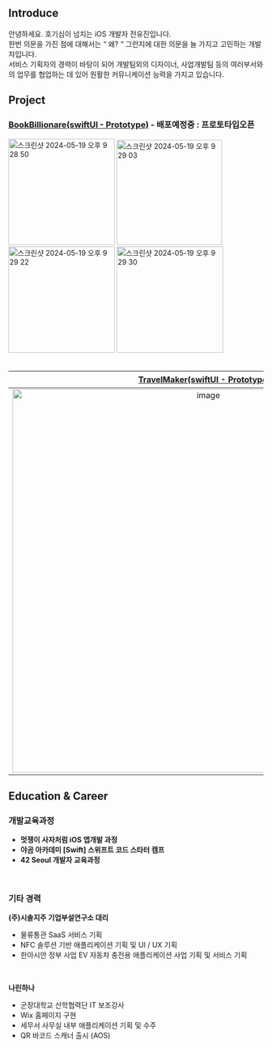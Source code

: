 ## Introduce
안녕하세요. 호기심이 넘치는 iOS 개발자 전유진입니다.</br>
한번 의문을 가진 점에 대해서는 “ 왜? “ 그런지에 대한 의문을 늘 가지고 고민하는 개발자입니다.</br>
서비스 기획자의 경력이 바탕이 되어 개발팀외의 디자이너, 사업개발팀 등의 여러부서와의 업무를 협업하는 데 있어 원활한 커뮤니케이션 능력을 가지고 있습니다.</br>

## Project
### [BookBillionare(swiftUI - Prototype)](https://github.com/UDI94/BookBillionaire) - 배포예정중 : 프로토타입오픈
<img width="210" alt="스크린샷 2024-05-19 오후 9 28 50" src="https://github.com/UDI94/UDI94/assets/145957641/9bb83e9b-0c58-487f-9a6c-efdd1ca4f51d">
<img width="208" alt="스크린샷 2024-05-19 오후 9 29 03" src="https://github.com/UDI94/UDI94/assets/145957641/0391993f-b99d-43b6-b4cb-3b93b3a240a6">
<img width="210" alt="스크린샷 2024-05-19 오후 9 29 22" src="https://github.com/UDI94/UDI94/assets/145957641/3a0aaeff-1ec1-455f-b6a3-770827929373">
<img width="210" alt="스크린샷 2024-05-19 오후 9 29 30" src="https://github.com/UDI94/UDI94/assets/145957641/636a6d91-174b-488e-a49d-91a6ffba37d5">
</br>
</br>

| [TravelMaker(swiftUI - Prototype)](https://github.com/UDI94/LikeLion-SwiftUI-Prototype-TravelMaker) | [맛집에서 만나(UIkit - prototype)](https://github.com/UDI94/UIKit-Prototype-LAB2) |
|:---:|:---:|
|<img width="758" alt="image" src="https://github.com/UDI94/UDI94/assets/145957641/94ec18b1-28fd-48ac-ac60-3ab4b1063a62">|<img width="758" alt="image" src="https://github.com/UDI94/UDI94/assets/145957641/712d264b-2359-4f79-b2cd-96193130adb6">|


## Education & Career
### 개발교육과정
- __멋쟁이 사자처럼  iOS 앱개발 과정__
- __야곰 아카데미 [Swift] 스위프트 코드 스타터 캠프__
- __42 Seoul 개발자 교육과정__

</br>

### 기타 경력
__(주)시솔지주 기업부설연구소 대리__
- 물류통관 SaaS 서비스 기획
- NFC 솔루션 기반 애플리케이션 기획 및 UI / UX 기획
- 한아시안 정부 사업 EV 자동차 충전용 애플리케이션 사업 기획 및 서비스 기획

</br>

__나린하나__
- 군장대학교 산학협력단 IT 보조강사
- Wix 홈페이지 구현
- 세무서 사무실 내부 애플리케이션 기획 및 수주
- QR 바코드 스캐너 출시 (AOS)
